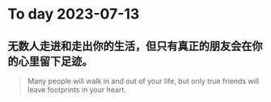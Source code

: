
# To day 2023-07-13


## 无数人走进和走出你的生活，但只有真正的朋友会在你的心里留下足迹。
> Many people will walk in and out of your life, but only true friends will leave footprints in your heart.

    